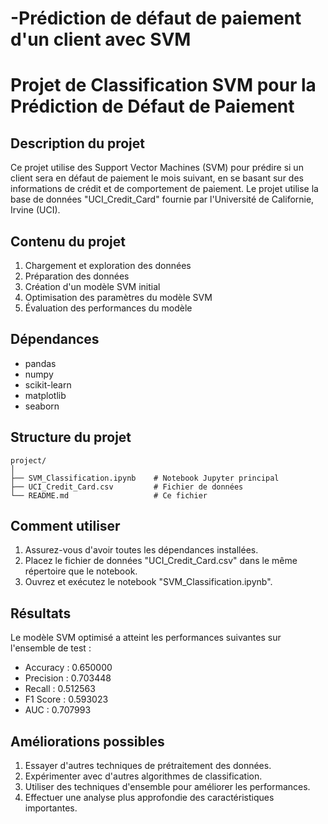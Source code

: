 # -Prédiction de défaut de paiement d'un client avec SVM

# Projet de Classification SVM pour la Prédiction de Défaut de Paiement

## Description du projet

Ce projet utilise des Support Vector Machines (SVM) pour prédire si un client sera en défaut de paiement le mois suivant, en se basant sur des informations de crédit et de comportement de paiement. Le projet utilise la base de données "UCI_Credit_Card" fournie par l'Université de Californie, Irvine (UCI).

## Contenu du projet

1. Chargement et exploration des données
2. Préparation des données
3. Création d'un modèle SVM initial
4. Optimisation des paramètres du modèle SVM
5. Évaluation des performances du modèle

## Dépendances

- pandas
- numpy
- scikit-learn
- matplotlib
- seaborn

## Structure du projet

```
project/
│
├── SVM_Classification.ipynb    # Notebook Jupyter principal
├── UCI_Credit_Card.csv         # Fichier de données
└── README.md                   # Ce fichier
```

## Comment utiliser

1. Assurez-vous d'avoir toutes les dépendances installées.
2. Placez le fichier de données "UCI_Credit_Card.csv" dans le même répertoire que le notebook.
3. Ouvrez et exécutez le notebook "SVM_Classification.ipynb".

## Résultats

Le modèle SVM optimisé a atteint les performances suivantes sur l'ensemble de test :

- Accuracy : 0.650000
- Precision : 0.703448
- Recall : 0.512563
- F1 Score : 0.593023
- AUC : 0.707993

## Améliorations possibles

1. Essayer d'autres techniques de prétraitement des données.
2. Expérimenter avec d'autres algorithmes de classification.
3. Utiliser des techniques d'ensemble pour améliorer les performances.
4. Effectuer une analyse plus approfondie des caractéristiques importantes.

